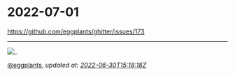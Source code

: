 # 2022-07-01

<https://github.com/eggplants/ghitter/issues/173>

---

![_](https://github.githubassets.com/images/mona-loading-default.gif)

[@eggplants](https://github.com/eggplants), *updated at: [2022-06-30T15:18:18Z](https://github.com/eggplants/ghitter/issues/173#issue-1290289785)*
